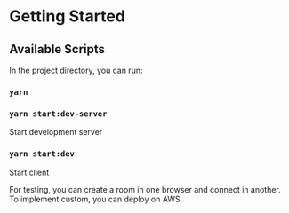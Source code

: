 # Getting Started

## Available Scripts

In the project directory, you can run:

### `yarn`
### `yarn start:dev-server`
Start development server
### `yarn start:dev`
Start client


For testing, you can create a room in one browser and connect in another.
To implement custom, you can deploy on AWS

